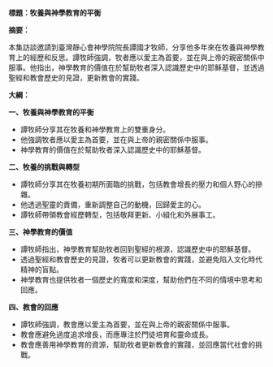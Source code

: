 **標題：牧養與神學教育的平衡**

**摘要：**

本集訪談邀請到臺灣靜心會神學院院長譚國才牧師，分享他多年來在牧養與神學教育上的經歷和反思。譚牧師強調，牧者應以愛主為首要，並在與上帝的親密關係中服事。他指出，神學教育的價值在於幫助牧者深入認識歷史中的耶穌基督，並透過聖經和教會歷史的見證，更新教會的實踐。

**大綱：**

**一、牧養與神學教育的平衡**

* 譚牧師分享其在牧養和神學教育上的雙重身分。
* 他強調牧者應以愛主為首要，並在與上帝的親密關係中服事。
* 神學教育的價值在於幫助牧者深入認識歷史中的耶穌基督。

**二、牧養的挑戰與轉型**

* 譚牧師分享其在牧養初期所面臨的挑戰，包括教會增長的壓力和個人野心的摻雜。
* 他透過聖靈的責備，重新調整自己的動機，回歸愛主的心。
* 譚牧師帶領教會經歷轉型，包括敬拜更新、小組化和外展事工。

**三、神學教育的價值**

* 譚牧師指出，神學教育幫助牧者回到聖經的根源，認識歷史中的耶穌基督。
* 透過聖經和教會歷史的見證，牧者可以更新教會的實踐，並避免陷入文化時代精神的盲點。
* 神學教育也提供牧者一個歷史的寬度和深度，幫助他們在不同的情境中思考和回應。

**四、教會的回應**

* 譚牧師強調，教會應以愛主為首要，並在與上帝的親密關係中服事。
* 教會應避免過度追求增長，而應專注於門徒培育和靈命成長。
* 教會應善用神學教育的資源，幫助牧者更新教會的實踐，並回應當代社會的挑戰。